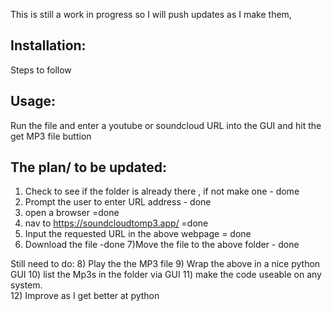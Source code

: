 This is still a work in progress so I will push updates as I make them,

## Installation:
Steps to follow 

## Usage:
Run the file and enter a youtube or soundcloud URL into the GUI and hit the get MP3 file buttion  

## The plan/ to be updated:
1) Check to see if the folder is already there , if not make one - dome
2) Prompt the user to enter URL address - done
3) open a browser =done 
4) nav to https://soundcloudtomp3.app/ =done
5) Input the requested URL in the above webpage = done
6) Download the file -done
 7)Move the file to the above folder - done 

Still need to do:
8) Play the the MP3 file 
9) Wrap the above in a nice python GUI 
10) list the Mp3s in the folder via GUI
11) make the code useable on any system.  
12) Improve as I get better at  python
